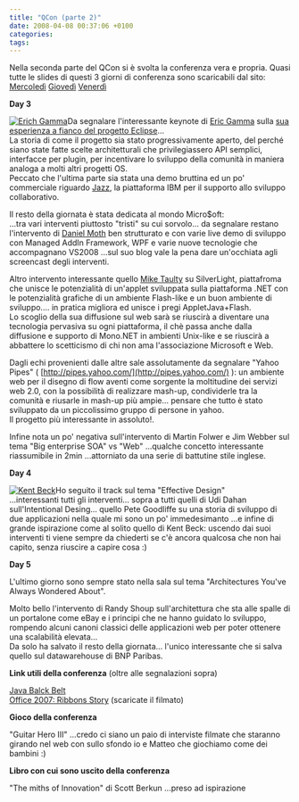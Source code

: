 ```yaml
---
title: "QCon (parte 2)"
date: 2008-04-08 00:37:06 +0100
categories: 
tags: 
---
```


Nella seconda parte del QCon si è svolta la conferenza vera e propria. Quasi tutte le slides di questi 3 giorni di conferenza sono scaricabili dal sito: [Mercoledì](http://jaoo.dk/london-2008/schedule/wednesday.jsp) [Giovedì](http://jaoo.dk/london-2008/schedule/thursday.jsp) [Venerdì](http://jaoo.dk/london-2008/schedule/friday.jsp)

**Day 3**
 
[![Erich Gamma](/~brain/content/imgp1707t.jpg)](/~brain/content/imgp1707.jpg)Da segnalare l'interessante keynote di [Eric Gamma](http://en.wikipedia.org/wiki/Erich_Gamma) sulla [sua esperienza a fianco del progetto Eclipse](http://jaoo.dk/london-2008/file?path=/qcon-london-2008/slides/ErichGamma_qcon2008.pdf)...  
La storia di come il progetto sia stato progressivamente aperto, del perché siano state fatte scelte architetturali che privilegiassero API semplici, interfacce per plugin, per incentivare lo sviluppo della comunità in maniera analoga a molti altri progetti OS.  
Peccato che l'ultima parte sia stata una demo bruttina ed un po' commerciale riguardo [Jazz](http://jazz.net), la piattaforma IBM per il supporto allo sviluppo collaborativo.
 
Il resto della giornata è stata dedicata al mondo Micro$oft:  
...tra vari interventi piuttosto "tristi" su cui sorvolo... da segnalare restano l'intervento di [Daniel Moth](http://www.danielmoth.com/Blog/) ben strutturato e con varie live demo di sviluppo con Managed AddIn Framework, WPF e varie nuove tecnologie che accompagnano VS2008 ...sul suo blog vale la pena dare un'occhiata agli screencast degli interventi.

Altro intervento interessante quello [Mike Taulty](http://mtaulty.com/) su SilverLight, piattafroma che unisce le potenzialità di un'applet sviluppata sulla piattaforma .NET con le potenzialità grafiche di un ambiente Flash-like e un buon ambiente di sviluppo.... in pratica migliora ed unisce i pregi AppletJava+Flash.  
Lo scoglio della sua diffusione sul web sarà se riuscirà a diventare una tecnologia pervasiva su ogni piattaforma, il chè passa anche dalla diffusione e supporto di Mono.NET in ambienti Unix-like e se riuscirà a abbattere lo scetticismo di chi non ama l'associazione Microsoft e Web.

Dagli echi provenienti dalle altre sale assolutamente da segnalare "Yahoo Pipes" ( [http://pipes.yahoo.com/](http://pipes.yahoo.com/) ): un ambiente web per il disegno di flow aventi come sorgente la moltitudine dei servizi web 2.0, con la possibilità di realizzare mash-up, condividerle tra la comunità e riusarle in mash-up più ampie... pensare che tutto è stato sviluppato da un piccolissimo gruppo di persone in yahoo.  
Il progetto più interessante in assoluto!. 

Infine nota un po' negativa sull'intervento di Martin Folwer e Jim Webber sul tema "Big enterprise SOA" vs "Web" ...qualche concetto interessante riassumibile in 2min ...attorniato da una serie di battutine stile inglese.

**Day 4**

[![Kent Beck](/~brain/content/imgp1729t.jpg)](/~brain/content/imgp1729.jpg)Ho seguito il track sul tema "Effective Design"  
...interessanti tutti gli interventi... sopra a tutti quelli di Udi Dahan sull'Intentional Desing... quello Pete Goodliffe su una storia di sviluppo di due applicazioni nella quale mi sono un po' immedesimanto ...e infine di grande ispirazione come al solito quello di Kent Beck: uscendo dai suoi interventi ti viene sempre da chiederti se c'è ancora qualcosa che non hai capito, senza riuscire a capire cosa :) 

**Day 5**

L'ultimo giorno sono sempre stato nella sala sul tema "Architectures You've Always Wondered About".

Molto bello l'intervento di Randy Shoup sull'architettura che sta alle spalle di un portalone come eBay e i principi che ne hanno guidato lo sviluppo, rompendo alcuni canoni classici delle applicazioni web per poter ottenere una scalabilità elevata...  
Da solo ha salvato il resto della giornata... l'unico interessante che si salva quello sul datawarehouse di BNP Paribas.

**Link utili della conferenza** (oltre alle segnalazioni sopra)

[Java Balck Belt](http://www.javablackbelt.com/)  
[Office 2007: Ribbons Story](http://blogs.msdn.com/jensenh/archive/2008/03/12/the-story-of-the-ribbon.aspx) (scaricate il filmato)
 
**Gioco della conferenza**

"Guitar Hero III" ...credo ci siano un paio di interviste filmate che staranno girando nel web con sullo sfondo io e Matteo che giochiamo come dei bambini :)

**Libro con cui sono uscito della conferenza**

"The miths of Innovation" di Scott Berkun ...preso ad ispirazione


